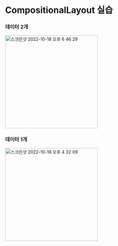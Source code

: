 # CompositionalLayout 실습


### 데이터 2개
<img width="300" alt="스크린샷 2022-10-18 오후 6 46 29" src="https://user-images.githubusercontent.com/44957712/196396827-edd3696c-c03a-4d9a-a078-1d448060d523.png">

### 데이터 1개
<img width="300" alt="스크린샷 2022-10-18 오후 4 32 09" src="https://user-images.githubusercontent.com/44957712/196365958-925837ff-13ea-48a1-96d1-a3a1a529652f.png">
